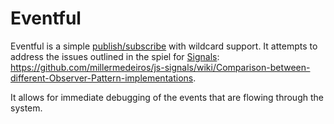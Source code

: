 Eventful
========

Eventful is a simple <a href="http://en.wikipedia.org/wiki/Publish%E2%80%93subscribe_pattern">publish/subscribe</a> with wildcard support. It attempts to address the issues outlined in the spiel for <a href="https://github.com/millermedeiros/js-signals">Signals</a>: https://github.com/millermedeiros/js-signals/wiki/Comparison-between-different-Observer-Pattern-implementations.

It allows for immediate debugging of the events that are flowing through the system.
